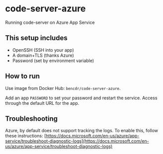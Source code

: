 # code-server-azure

Running code-server on Azure App Service

## This setup includes

- OpenSSH (SSH into your app)
- A domain+TLS (thanks Azure)
- Password (set by environment variable)

## How to run

Use image from Docker Hub: `bencdr/code-server-azure`.

Add an app `PASSWORD` to set your password and restart the service. Access through the default URL for the app.

## Troubleshooting

Azure, by default does not support tracking the logs. To enable this, follow these instructions: [https://docs.microsoft.com/en-us/azure/app-service/troubleshoot-diagnostic-logs](https://docs.microsoft.com/en-us/azure/app-service/troubleshoot-diagnostic-logs)

